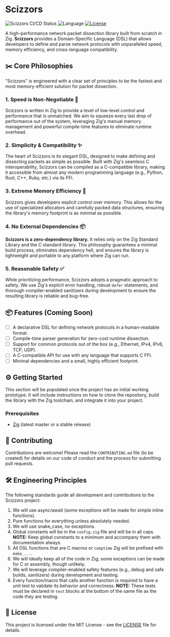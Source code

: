 # Scizzors

![Scizzors CI/CD Status](https://img.shields.io/badge/status-in%20development-orange.svg) 
![Language](https://img.shields.io/badge/language-Zig-blueviolet.svg)
[![License](https://img.shields.io/badge/license-MIT-green.svg)](LICENSE)

A high-performance network packet dissection library built from scratch in Zig. **Scizzors** provides a Domain-Specific Language (DSL) that allows developers to define and parse network protocols with unparalleled speed, memory efficiency, and cross-language compatibility.

## ✂️ Core Philosophies

"Scizzors" is engineered with a clear set of principles to be the fastest and most memory-efficient solution for packet dissection.

### 1. Speed is Non-Negotiable 🚀
Scizzors is written in Zig to provide a level of low-level control and performance that is unmatched. We aim to squeeze every last drop of performance out of the system, leveraging Zig's manual memory management and powerful compile-time features to eliminate runtime overhead.

### 2. Simplicity & Compatibility ✨
The heart of Scizzors is its elegant DSL, designed to make defining and dissecting packets as simple as possible. Built with Zig's seamless C interoperability, Scizzors can be compiled as a C-compatible library, making it accessible from almost any modern programming language (e.g., Python, Rust, C++, Ruby, etc.) via its FFI.

### 3. Extreme Memory Efficiency 🧠
Scizzors gives developers explicit control over memory. This allows for the use of specialized allocators and carefully packed data structures, ensuring the library's memory footprint is as minimal as possible.

### 4. No External Dependencies 📦
**Scizzors is a zero-dependency library.** It relies only on the Zig Standard Library and the C standard library. This philosophy guarantees a minimal build process, eliminates dependency hell, and ensures the library is lightweight and portable to any platform where Zig can run.

### 5. Reasonable Safety ✅
While prioritizing performance, Scizzors adopts a pragmatic approach to safety. We use Zig's explicit error handling, robust `defer` statements, and thorough compiler-enabled sanitizers during development to ensure the resulting library is reliable and bug-free.

## 📦 Features (Coming Soon)

- [ ] A declarative DSL for defining network protocols in a human-readable format.
- [ ] Compile-time parser generation for zero-cost runtime dissection.
- [ ] Support for common protocols out of the box (e.g., Ethernet, IPv4, IPv6, TCP, UDP).
- [ ] A C-compatible API for use with any language that supports C FFI.
- [ ] Minimal dependencies and a small, highly efficient footprint.

## ⚙️ Getting Started

This section will be populated once the project has an initial working prototype. It will include instructions on how to clone the repository, build the library with the Zig toolchain, and integrate it into your project.

### Prerequisites
- [Zig](https://ziglang.org/) (latest master or a stable release)

## 🤝 Contributing

Contributions are welcome! Please read the `CONTRIBUTING.md` file (to be created) for details on our code of conduct and the process for submitting pull requests.

## 🛠️ Engineering Principles

The following standards guide all development and contributions to the Scizzors project:

1.  We will use async/await (some exceptions will be made for simple inline functions).
2.  Pure functions for everything unless absolutely needed.
3.  We will use snake_case, no exceptions.
4.  Global constants will be in the `config.zig` file and will be in all caps.
    **NOTE:** Keep global constants to a minimum and accompany them with documentation always.
5.  All DSL functions that are C macros or `comptime` Zig will be prefixed with `make_...`.
6.  We will ideally keep all of the code in Zig; some exceptions can be made for C or assembly, though unlikely.
7.  We will leverage compiler-enabled safety features (e.g., debug and safe builds, sanitizers) during development and testing.
8.  Every function/macro that calls another function is required to have a unit test to validate its behavior and correctness.
    **NOTE:** These tests must be declared in `test` blocks at the bottom of the same file as the code they are testing.

## 📄 License

This project is licensed under the MIT License - see the [LICENSE](LICENSE) file for details.